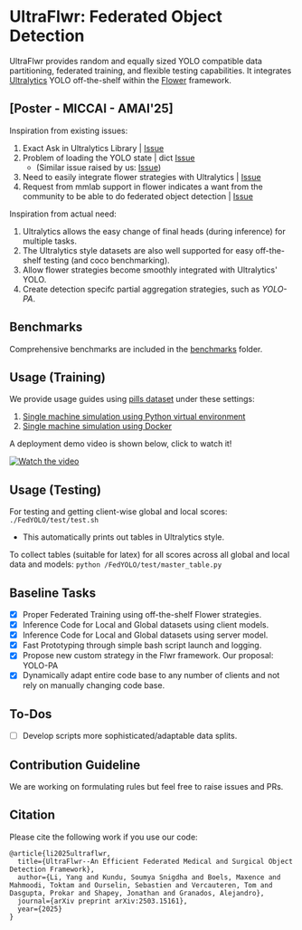 # UltraFlwr: Federated Object Detection 
UltraFlwr provides random and equally sized YOLO compatible data partitioning, federated training, and flexible testing capabilities. It integrates [Ultralytics](https://github.com/Ultralytics/Ultralytics) YOLO off-the-shelf within the [Flower](https://github.com/adap/flower) framework.

[Poster - MICCAI - AMAI'25]
--------

Inspiration from existing issues:

1. Exact Ask in Ultralytics Library | [Issue](https://github.com/orgs/Ultralytics/discussions/9440)
2. Problem of loading the YOLO state | dict [Issue](https://github.com/Ultralytics/Ultralytics/issues/8804) 
    - (Similar issue raised by us: [Issue](https://github.com/Ultralytics/Ultralytics/issues/18097))
3. Need to easily integrate flower strategies with Ultralytics | [Issue](https://github.com/Ultralytics/Ultralytics/issues/14535) 
4. Request from mmlab support in flower indicates a want from the community to be able to do federated object detection | [Issue](https://github.com/adap/flower/issues/4521)

Inspiration from actual need:

1. Ultralytics allows the easy change of final heads (during inference) for multiple tasks.
2. The Ultralytics style datasets are also well supported for easy off-the-shelf testing (and coco benchmarking).
3. Allow flower strategies become smoothly integrated with Ultralytics' YOLO.
4. Create detection specifc partial aggregation strategies, such as *YOLO-PA*.

## Benchmarks

Comprehensive benchmarks are included in the [benchmarks](benchmarks) folder.

## Usage (Training)

We provide usage guides using [pills dataset](https://universe.roboflow.com/roboflow-100/pills-sxdht) under these settings:

1. [Single machine simulation using Python virtual environment](docs/local_venv.md)
2. [Single machine simulation using Docker](docs/local_docker.md)

A deployment demo video is shown below, click to watch it!

[![Watch the video](https://img.youtube.com/vi/raHjqcyYcBs/0.jpg)](https://www.youtube.com/watch?v=raHjqcyYcBs)

## Usage (Testing)

For testing and getting client-wise global and local scores: `./FedYOLO/test/test.sh`
- This automatically prints out tables in Ultralytics style.

To collect tables (suitable for latex) for all scores across all global and local data and models: `python /FedYOLO/test/master_table.py`

## Baseline Tasks
- [x] Proper Federated Training using off-the-shelf Flower strategies.
- [x] Inference Code for Local and Global datasets using client models.
- [x] Inference Code for Local and Global datasets using server model.
- [x] Fast Prototyping through simple bash script launch and logging.
- [x] Propose new custom strategy in the Flwr framework. Our proposal: YOLO-PA
- [x] Dynamically adapt entire code base to any number of clients and not rely on manually changing code base.

## To-Dos
- [ ] Develop scripts more sophisticated/adaptable data splits.

## Contribution Guideline
We are working on formulating rules but feel free to raise issues and PRs.

## Citation

Please cite the following work if you use our code: 

```
@article{li2025ultraflwr,
  title={UltraFlwr--An Efficient Federated Medical and Surgical Object Detection Framework},
  author={Li, Yang and Kundu, Soumya Snigdha and Boels, Maxence and Mahmoodi, Toktam and Ourselin, Sebastien and Vercauteren, Tom and Dasgupta, Prokar and Shapey, Jonathan and Granados, Alejandro},
  journal={arXiv preprint arXiv:2503.15161},
  year={2025}
}
```
